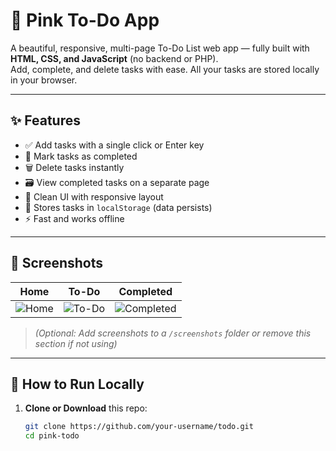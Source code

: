# 🌸 Pink To-Do App

A beautiful, responsive, multi-page To-Do List web app — fully built with **HTML, CSS, and JavaScript** (no backend or PHP).  
Add, complete, and delete tasks with ease. All your tasks are stored locally in your browser.

---

## ✨ Features

- ✅ Add tasks with a single click or Enter key
- 🎯 Mark tasks as completed
- 🗑️ Delete tasks instantly
- 🗃️ View completed tasks on a separate page
- 🎨 Clean UI with responsive layout
- 💾 Stores tasks in `localStorage` (data persists)
- ⚡ Fast and works offline

---

## 📸 Screenshots

| Home | To-Do | Completed |
|------|-------|-----------|
| ![Home](./screenshots/home.png) | ![To-Do](./screenshots/todo.png) | ![Completed](./screenshots/completed.png) |

> *(Optional: Add screenshots to a `/screenshots` folder or remove this section if not using)*

---

## 🚀 How to Run Locally

1. **Clone or Download** this repo:
   ```bash
   git clone https://github.com/your-username/todo.git
   cd pink-todo

